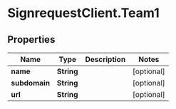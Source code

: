 # SignrequestClient.Team1

## Properties
Name | Type | Description | Notes
------------ | ------------- | ------------- | -------------
**name** | **String** |  | [optional] 
**subdomain** | **String** |  | [optional] 
**url** | **String** |  | [optional] 


